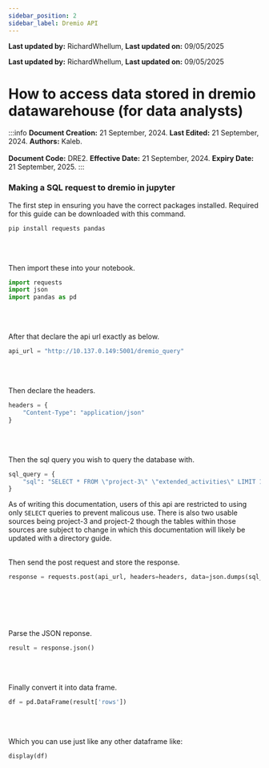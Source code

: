 ```yaml
---
sidebar_position: 2
sidebar_label: Dremio API
---
```


**Last updated by:** RichardWhellum, **Last updated on:** 09/05/2025


**Last updated by:** RichardWhellum, **Last updated on:** 09/05/2025


# How to access data stored in dremio datawarehouse (for data analysts)

:::info
**Document Creation:** 21 September, 2024. **Last Edited:** 21 September, 2024. **Authors:** Kaleb.
<br></br> **Document Code:** DRE2. **Effective Date:** 21 September, 2024. **Expiry Date:** 21 September, 2025.
:::

### Making a SQL request to dremio in jupyter
The first step in ensuring you have the correct packages installed. Required for this guide can be downloaded with this command.
```sh
pip install requests pandas
```
<br></br>

Then import these into your notebook. 
```python
import requests
import json
import pandas as pd
```
<br></br>

After that declare the api url exactly as below.
```python
api_url = "http://10.137.0.149:5001/dremio_query"
```
<br></br>


Then declare the headers.
```python
headers = {
    "Content-Type": "application/json"
}
```
<br></br>


Then the sql query you wish to query the database with.
```python
sql_query = {
    "sql": "SELECT * FROM \"project-3\" \"extended_activities\" LIMIT 10;"
}
```

As of writing this documentation, users of this api are restricted to using only ``` SELECT ``` queries to prevent malicous use. There is also two usable sources being project-3 and project-2 though the tables within those sources are subject to change in which this documentation will likely be updated with a directory guide.
<br></br>

Then send the post request and store the response.
```python
response = requests.post(api_url, headers=headers, data=json.dumps(sql_query))
```
<br></br><br></br>

Parse the JSON reponse.
```python
result = response.json()
```
<br></br>

Finally convert it into data frame.
```python
df = pd.DataFrame(result['rows'])
```
<br></br>

Which you can use just like any other dataframe like:
```python
display(df)
```
